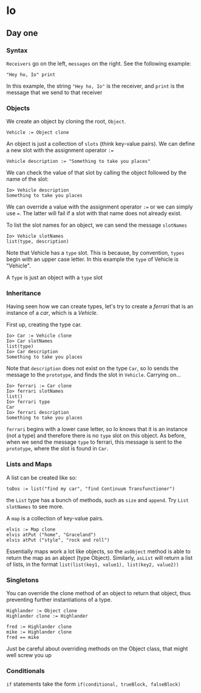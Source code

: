 # Io

## Day one

### Syntax

`Receivers` go on the left, `messages` on the right.
See the following example:
```Io
"Hey ho, Io" print
```
In this example, the string `"Hey ho, Io"` is the receiver, and `print` is the message that we send to that receiver

### Objects

We create an object by cloning the root, `Object`.
```Io
Vehicle := Object clone
```

An object is just a collection of `slots` (think key-value pairs). We can define a new slot with the assignment operator `:=`

```Io
Vehicle description := "Something to take you places"
```

We can check the value of that slot by calling the object followed by the name of the slot:

```
Io> Vehicle description
Something to take you places
```

We can override a value with the assignment operator `:=` or we can simply use `=`. The latter will fail if a slot with that name does not already exist.

To list the slot names for an object, we can send the message `slotNames`
```
Io> Vehicle slotNames
list(type, description)
```
Note that Vehicle has a `type` slot. This is because, by convention, `types` begin with an upper case letter. In this example the `type` of Vehicle is "Vehicle".  

A `Type` is just an object with a `type` slot 

### Inheritance

Having seen how we can create types, let's try to create a *ferrari* that is an instance of a *car*, which is a *Vehicle*.

First up, creating the type car.
```
Io> Car := Vehicle clone
Io> Car slotNames
list(type)
Io> Car description
Something to take you places
```
Note that `description` does not exist on the type `Car`, so Io sends the message to the `prototype`, and finds the slot in `Vehicle`. Carrying on...
```
Io> ferrari := Car clone
Io> ferrari slotNames
list()
Io> ferrari type
Car
Io> ferrari description
Something to take you places
```
`ferrari` begins with a lower case letter, so Io knows that it is an instance (not a type) and therefore there is no `type` slot on this object. As before, when we send the message `type` to ferrari, this message is sent to the `prototype`, where the slot is found in `Car`.

### Lists and Maps

A list can be created like so:
```Io
toDos := list("find my car", "find Continuum Transfunctioner")
```
the `List` type has a bunch of methods, such as `size` and `append`. Try `List slotNames` to see more.

A `map` is a collection of key-value pairs.

```Io
elvis := Map clone
elvis atPut ("home", "Graceland")
elvis atPut ("style", "rock and roll")
```

Essentially maps work a lot like objects, so the `asObject` method is able to return the map as an abject (type Object).
Similarly, `asList` will return a list of lists, in the format `list(list(key1, value1), list(key2, value2))`

### Singletons

You can override the clone method of an object to return that object, thus preventing further instantiations of a type.
```Io
Highlander := Object clone
Highlander clone := Highlander

fred := Highlander clone
mike := Highlander clone
fred == mike
```

Just be careful about overriding methods on the Object class, that might well screw you up

### Conditionals

`if` statements take the form `if(conditional, trueBlock, falseBlock)`

